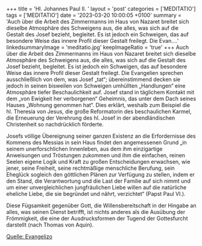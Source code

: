 +++
title = 'Hl. Johannes Paul II.  '
layout = 'post'
categories = ['MEDITATIO']
tags = ['MEDITATIO']
date = '2023-03-20 10:00:05 +0100'
summary = 'Auch über die Arbeit des Zimmermanns im Haus von Nazaret breitet sich dieselbe Atmosphäre des Schweigens aus, die alles, was sich auf die Gestalt des Josef bezieht, begleitet. Es ist jedoch ein Schweigen, das auf besondere Weise das innere Profil dieser Gestalt freilegt. Die Evan....'
linkedsummaryImage = 'meditatio.jpg'
keepImageRatio = 'true'
+++
Auch über die Arbeit des Zimmermanns im Haus von Nazaret breitet sich dieselbe Atmosphäre des Schweigens aus, die alles, was sich auf die Gestalt des Josef bezieht, begleitet. Es ist jedoch ein Schweigen, das auf besondere Weise das innere Profil dieser Gestalt freilegt. Die Evangelien sprechen ausschließlich von dem, was Josef „tat“; übereinstimmend decken sie jedoch in seinen bisweilen von Schweigen umhüllten „Handlungen“ eine Atmosphäre tiefer Beschaulichkeit auf.<!--more--> Josef stand in täglichem Kontakt mit dem „von Ewigkeit her verborgenen“ Geheimnis, das unter dem Dach seines Hauses „Wohnung genommen hat“. Dies erklärt, weshalb zum Beispiel die hl. Theresia von Jesus, die große Reformatorin des beschaulichen Karmel, die Erneuerung der Verehrung des hl. Josef in der abendländischen Christenheit so nachdrücklich förderte.
 
Josefs völlige Übereignung seiner ganzen Existenz an die Erfordernisse des Kommens des Messias in sein Haus findet den angemessenen Grund „in seinem unerforschlichen Innenleben, aus dem ihm einzigartige Anweisungen und Tröstungen zukommen und ihm die einfachen, reinen Seelen eigene Logik und Kraft zu großen Entscheidungen erwachsen, wie jener, seine Freiheit, seine rechtmäßige menschliche Berufung, sein Eheglück sogleich den göttlichen Plänen zur Verfügung zu stellen, indem er den Stand, die Verantwortung und die Last der Familie auf sich nimmt und um einer unvergleichlichen jungfräulichen Liebe willen auf die natürliche eheliche Liebe, die sie begründet und nährt, verzichtet“ (Papst Paul VI.).

Diese Fügsamkeit gegenüber Gott, die Willensbereitschaft in der Hingabe an alles, was seinen Dienst betrifft, ist nichts anderes als die Ausübung der Frömmigkeit, die eine der Ausdrucksformen der Tugend der Gottesfurcht darstellt (nach Thomas von Aquin).


[Quelle: Evangelizo](https://evangeliumtagfuertag.org/DE/gospel)
